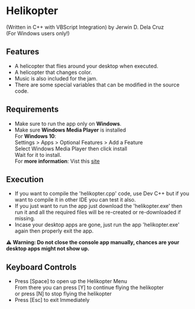 # Helikopter 
(Written in C++ with VBScript Integration) by Jerwin D. Dela Cruz <br />
(For Windows users only!) <br />

## Features
- A helicopter that flies around your desktop when executed.
- A helicopter that changes color.
- Music is also included for the jam.
- There are some special variables that can be modified in the source code.

## Requirements
- Make sure to run the app only on **Windows**.
- Make sure **Windows Media Player** is installed<br/>
  For **Windows 10**:<br/>
  Settings > Apps > Optional Features > Add a Feature<br/>
  Select Windows Media Player then click install<br/>
  Wait for it to install.<br/>
  For **more information**: Vist this [site](https://bit.ly/wmp-support)<br/>
  
  
## Execution 
- If you want to compile the 'helikopter.cpp' code, use Dev C++ but if you want to compile it in other IDE you can test it also.
- If you just want to run the app just download the 'helikopter.exe' then run it and all the required files will be re-created or re-downloaded if missing.
- Incase your desktop apps are gone, just run the app 'helikopter.exe' again then properly exit the app.

:warning: **Warning: Do not close the console app manually, chances are your desktop apps might not show up.**

## Keyboard Controls 
- Press [Space] to open up the Helikopter Menu <br />From there you can press [Y] to continue flying the helikopter<br />or press [N] to stop flying the helikopter
- Press [Esc] to exit Immediately
